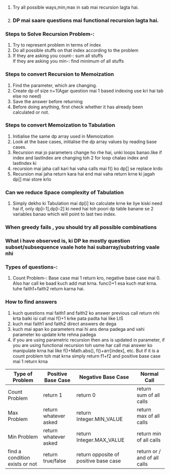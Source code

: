 1. Try all possible ways,min,max in sab mai recursion lagta hai.
2. ### DP mai saare questions mai functional recursion lagta hai.
### Steps to Solve Recursion Problem-:
1. Try to represent problem in terms of index
2. Do all possible stuffs on that index according to the problem
3. If they are asking you count-: sum all stuffs  
   If they are asking you min-: find minimum of all stuffs
### Steps to convert Recursion to Memoization
1. Find the parameter, which are changing.
2. Create dp of size n+1(Agar question mai 1 based indexing use kri hai tab else no need)
3. Save the answer before returning 
4. Before doing anything, first check whether it has already been calculated or not.
### Steps to convert Memoization to Tabulation
1. Initialise the same dp array used in Memoization
2. Look at the base cases, initialise the dp array values by reading base cases.
3. Recursion mai jo parameters change ho rhe hai, unki loops banao.like if index and lastIndex are changing toh 2 for loop chalao index and lastIndex ki
4. recursion mai jaha call kari hai vaha calls mai f() ko dp[] se replace krdo
5. Recursion mai jaha return kara hai end mai vaha return krne ki jagah dp[] mai store krlo 
### Can we reduce Space complexity of Tabulation
1. Simply dekho ki Tabulation mai dp[i] ko calculate krne ke liye kiski need hai if, only dp[i-1],dp[i-2] ki need hai toh poori dp table banane se 2 variables banao which will point to last two index.

### When greedy fails , you should try all possible combinations

### What i have observed is, ki DP ke mostly question subset/subsequence vaale hote hai subarray/substring vaale nhi 

### Types of questions-:
1. Count Problem-: Base case mai 1 return kro, negative base case mai 0. Also har call ke baad kuch add mat krna. func()+1 esa kuch mat krna. tuhe faith1+faith2 return karna hai.

### How to find answers
1. kuch questions mai faith1 and faith2 ko answer previous call return nhi krta balki isi call mai f()+1 krke pata padta hai like LIS
2. kuch mai faith1 and faith2 direct answers de dega
3. kuch mai apan ko parameters mai hi ans dena padega and vahi parameter ko update krte rehna padega
4. if you are using parametric recursion then ans is updated in parameter, if you are using functional recursion toh usme har call mai answer ko manipulate krna hai like f()+Math.abs(), f()+arr[index], etc. But if it is a count problem toh mat krna simply return f1+f2 and positive base case mai 1 return krna


| Type of Problem | Positive Base Case | Negative Base Case       | Normal Call |
|-----------------|--------------------|--------------------------| ------------|
| Count Problem   | return 1           | return 0                 | return sum of all calls |
 | Max Problem     |  return whatever asked | return Integer.MIN_VALUE | return max of all calls |
| Min Problem     |  return whatever asked | return Integer.MAX_VALUE | return min of all calls |
| find a condition exists or not| return true/false| return opposite of positive base case| return or / and of all calls|
